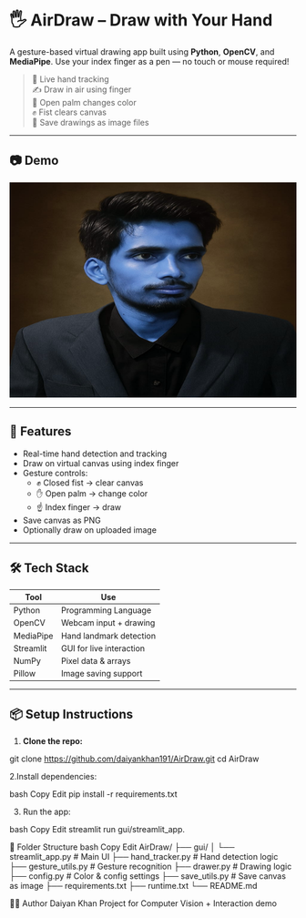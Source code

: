 # 🖐️ AirDraw – Draw with Your Hand

A gesture-based virtual drawing app built using **Python**, **OpenCV**, and **MediaPipe**. Use your index finger as a pen — no touch or mouse required!

> 🎯 Live hand tracking  
> ✍️ Draw in air using finger  
> 🎨 Open palm changes color  
> ✊ Fist clears canvas  
> 💾 Save drawings as image files

---

## 📷 Demo

![Demo Preview](airdraw_20250701_001604.png)

---

## 🚀 Features

- Real-time hand detection and tracking
- Draw on virtual canvas using index finger
- Gesture controls:
  - ✊ Closed fist → clear canvas
  - ✋ Open palm → change color
  - ☝️ Index finger → draw
- Save canvas as PNG
- Optionally draw on uploaded image

---

## 🛠️ Tech Stack

| Tool         | Use                         |
|--------------|-----------------------------|
| Python       | Programming Language        |
| OpenCV       | Webcam input + drawing      |
| MediaPipe    | Hand landmark detection     |
| Streamlit    | GUI for live interaction    |
| NumPy        | Pixel data & arrays         |
| Pillow       | Image saving support        |

---

## 📦 Setup Instructions

1. **Clone the repo:**

git clone https://github.com/daiyankhan191/AirDraw.git
cd AirDraw

2.Install dependencies:

bash
Copy
Edit
pip install -r requirements.txt

3. Run the app:

bash
Copy
Edit
streamlit run gui/streamlit_app.

📁 Folder Structure
bash
Copy
Edit
AirDraw/
├── gui/
│   └── streamlit_app.py       # Main UI
├── hand_tracker.py            # Hand detection logic
├── gesture_utils.py           # Gesture recognition
├── drawer.py                  # Drawing logic
├── config.py                  # Color & config settings
├── save_utils.py              # Save canvas as image
├── requirements.txt
├── runtime.txt
└── README.md

🙋‍♂️ Author
Daiyan Khan
Project for Computer Vision + Interaction demo

